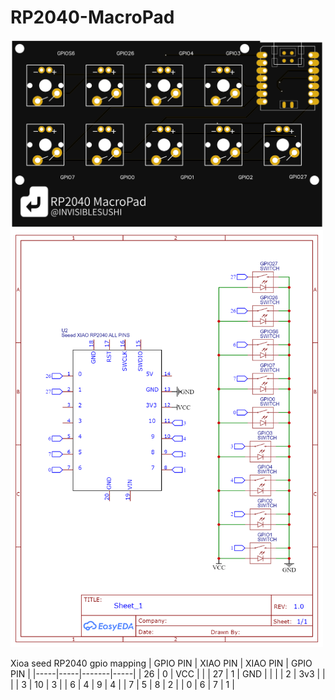 # RP2040-MacroPad
<img src="PCB/PCB.png" width="500">
<img src="PCB/Schematic_RP2040 macropad.png" width="500">

Xioa seed RP2040 gpio mapping
| GPIO PIN | XIAO PIN | XIAO PIN | GPIO PIN |
|-----|-----|-------|-----|
| 26  | 0   | VCC   |     |
| 27  | 1   | GND   |     |
|     | 2   | 3v3   |     |
|     | 3   | 10    | 3   |
| 6   | 4   | 9     | 4   |
| 7   | 5   | 8     | 2   |
| 0   | 6   | 7     | 1   |
